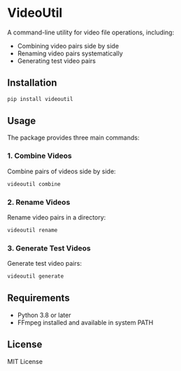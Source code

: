 # VideoUtil

A command-line utility for video file operations, including:
- Combining video pairs side by side
- Renaming video pairs systematically
- Generating test video pairs

## Installation

```bash
pip install videoutil
```

## Usage

The package provides three main commands:

### 1. Combine Videos

Combine pairs of videos side by side:

```bash
videoutil combine
```

### 2. Rename Videos

Rename video pairs in a directory:

```bash
videoutil rename
```

### 3. Generate Test Videos

Generate test video pairs:

```bash
videoutil generate
```

## Requirements

- Python 3.8 or later
- FFmpeg installed and available in system PATH

## License

MIT License